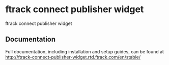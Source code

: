 # ftrack connect publisher widget

ftrack connect publisher widget

## Documentation

Full documentation, including installation and setup guides, can be
found at
<http://ftrack-connect-publisher-widget.rtd.ftrack.com/en/stable/>
